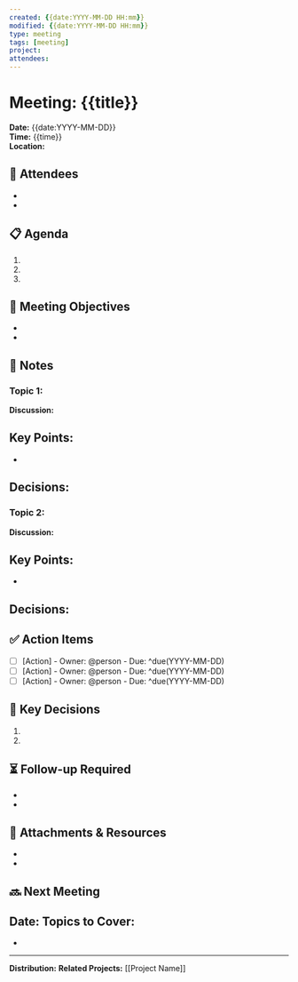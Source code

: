 ```yaml
---
created: {{date:YYYY-MM-DD HH:mm}}
modified: {{date:YYYY-MM-DD HH:mm}}
type: meeting
tags: [meeting]
project: 
attendees: 
---
```


# Meeting: {{title}}
**Date:** {{date:YYYY-MM-DD}}  
**Time:** {{time}}  
**Location:** 

## 👥 Attendees
- 
- 

## 📋 Agenda
1. 
2. 
3. 

## 🎯 Meeting Objectives
- 
- 

## 📝 Notes

### Topic 1: 
**Discussion:**

**Key Points:**
- 
- 

**Decisions:**
- 

### Topic 2: 
**Discussion:**

**Key Points:**
- 
- 

**Decisions:**
- 

## ✅ Action Items
- [ ] [Action] - Owner: @person - Due: ^due(YYYY-MM-DD)
- [ ] [Action] - Owner: @person - Due: ^due(YYYY-MM-DD)
- [ ] [Action] - Owner: @person - Due: ^due(YYYY-MM-DD)

## 🎯 Key Decisions
1. 
2. 

## ⏳ Follow-up Required
- 
- 

## 📎 Attachments & Resources
- 
- 

## 🔜 Next Meeting
**Date:** 
**Topics to Cover:**
- 
- 

---
**Distribution:** 
**Related Projects:** [[Project Name]]
